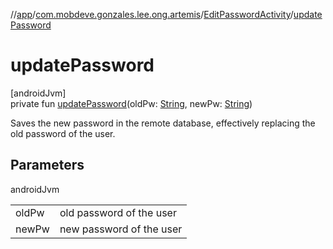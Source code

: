 //[app](../../../index.md)/[com.mobdeve.gonzales.lee.ong.artemis](../index.md)/[EditPasswordActivity](index.md)/[updatePassword](update-password.md)

# updatePassword

[androidJvm]\
private fun [updatePassword](update-password.md)(oldPw: [String](https://kotlinlang.org/api/latest/jvm/stdlib/kotlin/-string/index.html), newPw: [String](https://kotlinlang.org/api/latest/jvm/stdlib/kotlin/-string/index.html))

Saves the new password in the remote database, effectively replacing the old password of the user.

## Parameters

androidJvm

| | |
|---|---|
| oldPw | old password of the user |
| newPw | new password of the user |
